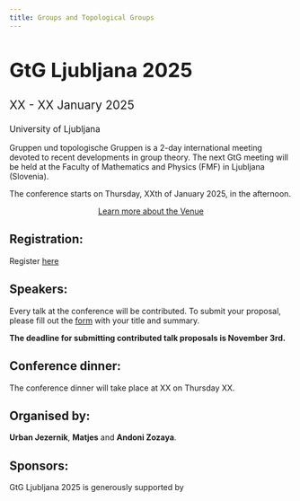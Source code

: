 ```yaml
---
title: Groups and Topological Groups
---
```


<div class="subtitle">
  <h2 style="font-size: 2.5em;">GtG Ljubljana 2025</h2>
  <p style="font-size: 1.5em;">XX - XX January 2025</p>
  <p style="font-size: 1.1em;">University of Ljubljana</p>
</div>

<!-- Intro box -->
<div class="intro-box">
  <p>Gruppen und topologische Gruppen is a 2-day international meeting devoted to recent developments in group theory. The next GtG meeting will be held at the Faculty of Mathematics and Physics (FMF) in Ljubljana (Slovenia).</p>
  <p>The conference starts on Thursday, XXth of January 2025, in the afternoon.</p>
</div>

<!-- Venue link -->
<p style="text-align: center;">
  <a href="{{ '/venue.html' | relative_url }}">Learn more about the Venue</a>
</p>

## Registration:

Register [here](https://docs.google.com/forms/d/1bbzCgnYoBJxO5xGWEOn8nsK0EqO9ZnFKHoC_1kCQZEU/edit)

## Speakers:

Every talk at the conference will be contributed. To submit your proposal, please fill out the [form](https://docs.google.com/forms/d/1bbzCgnYoBJxO5xGWEOn8nsK0EqO9ZnFKHoC_1kCQZEU/edit) with your title and summary.

**The deadline for submitting contributed talk proposals is November 3rd.**

## Conference dinner:

The conference dinner will take place at XX on Thursday XX. 

## Organised by:

**Urban Jezernik**, **Matjes** and **Andoni Zozaya**.

## Sponsors:

GtG Ljubljana 2025 is generously supported by
